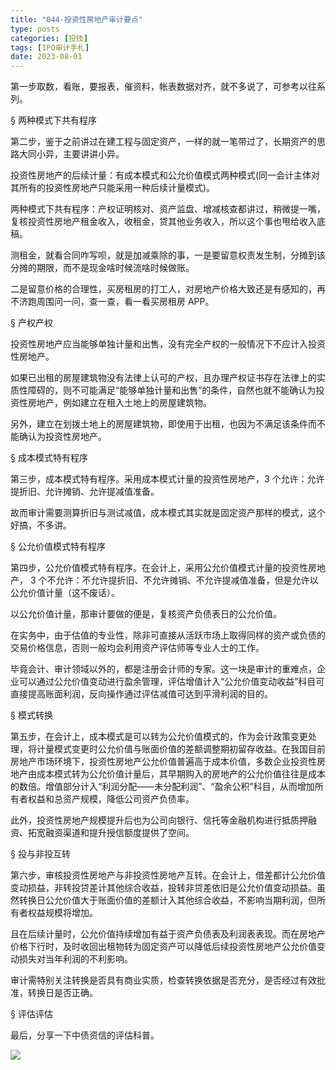 ```yaml
---
title: "044-投资性房地产审计要点"
type: posts
categories: [投技]
tags: [IPO审计手札]
date: 2023-08-01
---
```

第一步取数，看账，要报表，催资料，帐表数据对齐，就不多说了，可参考以往系列。

§ 两种模式下共有程序

第二步，鉴于之前讲过在建工程与固定资产，一样的就一笔带过了，长期资产的思路大同小异，主要讲讲小异。

投资性房地产的后续计量：有成本模式和公允价值模式两种模式(同一会计主体对其所有的投资性房地产只能采用一种后续计量模式)。

两种模式下共有程序：产权证明核对、资产监盘、增减核查都讲过，稍微提一嘴，复核投资性房地产租金收入，收租金，贷其他业务收入，所以这个事也甩给收入底稿。

测租金，就看合同咋写呗，就是加减乘除的事，一是要留意权责发生制，分摊到该分摊的期限，而不是现金啥时候流啥时候做账。

二是留意价格的合理性，买房租房的打工人，对房地产价格大致还是有感知的，再不济跑周围问一问，查一查，看一看买房租房 APP。

§ 产权产权

投资性房地产应当能够单独计量和出售，没有完全产权的一般情况下不应计入投资性房地产。

如果已出租的房屋建筑物没有法律上认可的产权，且办理产权证书存在法律上的实质性障碍的，则不可能满足“能够单独计量和出售”的条件，自然也就不能确认为投资性房地产，例如建立在租入土地上的房屋建筑物。

另外，建立在划拨土地上的房屋建筑物，即使用于出租，也因为不满足该条件而不能确认为投资性房地产。

§ 成本模式特有程序

第三步，成本模式特有程序。采用成本模式计量的投资性房地产，3 个允许：允许提折旧、允许摊销、允许提减值准备。

故而审计需要测算折旧与测试减值，成本模式其实就是固定资产那样的模式，这个好搞，不多讲。

  

§ 公允价值模式特有程序

第四步，公允价值模式特有程序。在会计上，采用公允价值模式计量的投资性房地产， 3 个不允许：不允许提折旧、不允许摊销、不允许提减值准备，但是允许以公允价值计量（这不废话）。

以公允价值计量，那审计要做的便是，复核资产负债表日的公允价值。

在实务中，由于估值的专业性，除非可直接从活跃市场上取得同样的资产或负债的交易价格信息，否则一般均会利用资产评估师等专业人士的工作。

毕竟会计、审计领域以外的，都是注册会计师的专家。这一块是审计的重难点，企业可以通过公允价值变动进行盈余管理，评估增值计入“公允价值变动收益”科目可直接提高账面利润，反向操作通过评估减值可达到平滑利润的目的。

§ 模式转换

第五步，在会计上，成本模式是可以转为公允价值模式的，作为会计政策变更处理，将计量模式变更时公允价值与账面价值的差额调整期初留存收益。在我国目前房地产市场环境下，投资性房地产公允价值普遍高于成本价值，多数企业投资性房地产由成本模式转为公允价值计量后，其早期购入的房地产的公允价值往往是成本的数倍。增值部分计入“利润分配——未分配利润”、“盈余公积”科目，从而增加所有者权益和总资产规模，降低公司资产负债率。

此外，投资性房地产规模提升后也为公司向银行、信托等金融机构进行抵质押融资、拓宽融资渠道和提升授信额度提供了空间。

§ 投与非投互转

第六步，审核投资性房地产与非投资性房地产互转。在会计上，借差都计公允价值变动损益，非转投贷差计其他综合收益，投转非贷差依旧是公允价值变动损益。虽然转换日公允价值大于账面价值的差额计入其他综合收益，不影响当期利润，但所有者权益规模将增加。

且在后续计量时，公允价值持续增加有益于资产负债表及利润表表现。而在房地产价格下行时，及时收回出租物转为固定资产可以降低后续投资性房地产公允价值变动损失对当年利润的不利影响。

审计需特别关注转换是否具有商业实质，检查转换依据是否充分，是否经过有效批准，转换日是否正确。

  

§ 评估评估

最后，分享一下中债资信的评估科普。

![](https://cdn.staticaly.com/gh/richffan/img@main/obsidian/IPO/044-投资性房地产审计要点.webp)